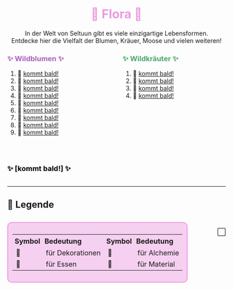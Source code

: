 
<h1 style="color:rgb(238, 154, 224); text-align: center;">🌱 Flora 🌱</h1>

<div style="text-align: center;">
In der Welt von Seltuun gibt es viele einzigartige Lebensformen.<br>
Entdecke hier die Vielfalt der Blumen, Kräuer, Moose und vielen weiteren!
</div>

<div style="display: flex; justify-content: space-between; align-items: flex-start; gap: 2em; flex-wrap: wrap;">

<div style="flex: 1; min-width: 200px;">

<h3 style="color:rgb(172, 97, 187); text-align: left;">✨ Wildblumen ✨</h3>

1.  🌷  [kommt bald!](/neugier)       <!-- ❌ -->
1.  🌿  [kommt bald!](/neugier)       <!-- ❌ -->
1.  🌷  [kommt bald!](/neugier)       <!-- ❌ -->
1.  🌷  [kommt bald!](/neugier)       <!-- ❌ -->
1.  🌷  [kommt bald!](/neugier)       <!-- ❌ -->
1.  🌷  [kommt bald!](/neugier)       <!-- ❌ -->
1.  🌷  [kommt bald!](/neugier)       <!-- ❌ -->
1.  🌷  [kommt bald!](/neugier)       <!-- ❌ -->
1.  🌷  [kommt bald!](/neugier)       <!-- ❌ -->

</div>

<div style="flex: 1; min-width: 200px;">

<h3 style="color:rgb(75, 167, 110); text-align: left;">✨ Wildkräuter ✨</h3>

1.  🌿  [kommt bald!](/neugier)       <!-- ❌ -->
1.  🌿  [kommt bald!](/neugier)       <!-- ❌ -->
1.  🌿  [kommt bald!](/neugier)       <!-- ❌ -->
1.  🍋  [kommt bald!](/neugier)       <!-- ❌ -->

</div>

<div style="flex: 1; min-width: 200px;">

<h3 style="color:rgb(0, 0, 0); text-align: left;">✨ [kommt bald!] ✨</h3>

</div>

</div>

---

## 📜 Legende

<div style="display: flex; justify-content: space-between; margin-top: 2em;"> <!-- TEST -->

<div style="border: 2px solid rgb(238, 154, 224); padding: 10px; border-radius: 10px; background-color:rgba(238, 154, 224, 0.45); max-width: 550px;"> <!-- 600px zu groß, 550px? -->
  <table style="width: auto; border-collapse: collapse;"> <!-- auto am besten -->
    <tr>
      <th style="text-align:left; padding: 5px;">Symbol</th>
      <th style="text-align:left; padding: 5px;">Bedeutung</th>
      <th style="text-align:left; padding: 5px;">Symbol</th>
      <th style="text-align:left; padding: 5px;">Bedeutung</th>
    </tr>
    <tr>
      <td>🌷</td><td>für Dekorationen</td>
      <td>🌿</td><td>für Alchemie</td>
    </tr>
    <tr>
      <td>🍋</td><td>für Essen</td>
      <td>🌳</td><td>für Material</td>
    </tr>
    </tr>
  </table>
</div>

⬜

</div>

<div class="vine-divider-impressum"></div> 